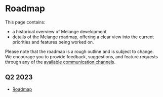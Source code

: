 # Roadmap

This page contains:

- a historical overview of Melange development
- details of the Melange roadmap, offering a clear view into the current priorities and features being worked on.

Please note that the roadmap is a rough outline and is subject to change. We encourage you to provide feedback, suggestions, and feature requests through any of the [available communication channels](community.md).

## Q2 2023

- [Roadmap](https://docs.google.com/document/d/1279euT9LeJIkwAUYqazqeh2lc8c7TLQap2_2vBNcK4w/)
